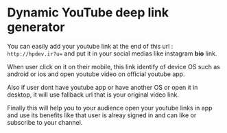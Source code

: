 # Dynamic YouTube deep link generator

You can easily add your youtube link at the end of this url : `http://hpdev.ir?u=` and put it in your social medias like instagram **bio** link.

When user click on it on their mobile, this link identify of device OS such as android or ios and open youtube video on official youtube app.

Also if user dont have youtube app or have another OS or open it in desktop, it will use fallback url that is your original video link.

Finally this will help you to your audience open your youtube links in app and use its benefits like that user is alreay signed in and can like or subscribe to your channel.



